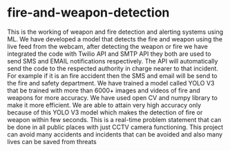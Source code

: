 # fire-and-weapon-detection
This is the working of weapon and fire detection and alerting systems using ML. We have developed a model that detects the fire and weapon using the live feed from the webcam, after detecting the weapon or fire we have integrated the code with Twilio API and SMTP API they both are used to send SMS and EMAIL notifications respectively. The API will automatically send the code to the respected authority in charge nearer to that incident. For example if it is an fire accident then the SMS and email will be send to the fire and safety department.  We have trained a model called YOLO V3 that be trained with more than 6000+ images and videos of fire and weapons for more accuracy. We have used open CV and numpy library to make it more efficient. We are able to attain very high accuracy only because of this YOLO V3 model which makes the detection of fire or weapon within few seconds. This is a real-time problem statement that can be done in all public places with just CCTV camera functioning. This project can avoid many accidents and incidents that can be avoided and also many lives can be saved from threats
